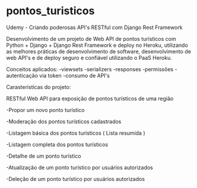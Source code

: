 # pontos_turisticos
Udemy - Criando poderosas API's RESTful com Django Rest Framework

Desenvolvimento de um projeto de Web API de pontos turísticos com Python + Django + Django Rest Framework e deploy no Heroku, utilizando as melhores práticas de desenvolvimento de software, desenvolvimento de web API's e de deploy seguro e confiável utilizando o PaaS Heroku.

Conceitos aplicados:
-viewsets
-serializers
-responses
-permissões
-autenticação via token
-consumo de API's

Carasterísticas do projeto:

RESTful Web API para exposição de pontos turísticos de uma região

-Propor um novo ponto turístico

-Moderação dos pontos turísticos cadastrados

-Listagem básica dos pontos turísticos ( Lista resumida )

-Listagem completa dos pontos turísticos

-Detalhe de um ponto turístico

-Atualização de um ponto turístico por usuários autorizados

-Deleção de um ponto turístico por usuários autorizados
